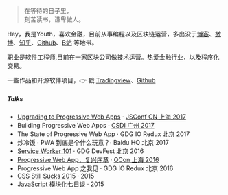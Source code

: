 > 在等待的日子里，  
> 刻苦读书，谦卑做人。

Hey，我是Youth，喜欢金融，目前从事编程以及区块链运营，多出没于[博客](https://huangxinglong.github.io/)、[微博](https://weibo.com/6938223999/profile?rightmod=1&wvr=6&mod=personinfo
)、[知乎](https://www.zhihu.com/people/molly-20-83
)、[Github](http://github.com/huangxinglong)、[B站](https://space.bilibili.com/388565246
) 等地带。

职业是软件工程师,目前在一家区块公司做技术运营。热爱金融行业，以及程序化交易。

一些作品和开源软件项目，👉 戳 [Tradingview](https://cn.tradingview.com/u/huangxinglong/)、[Github](http://github.com/huangxinglong) 


##### Talks

- [Upgrading to Progressive Web Apps][9] · [JSConf CN 上海 2017](http://2017.jsconf.cn/)
- Building Progressive Web Apps · [CSDI 广州 2017](http://www.csdisummit.com/)
- The State of Progressive Web App · GDG IO Redux 北京 2017
- 炒冷饭 · PWA 到底是个什么玩意？· Baidu HQ 北京 2017
- [Service Worker 101][5] · GDG DevFest 北京 2016
- [Progressive Web App，复兴序章][4] · [QCon 上海 2016](http://2016.qconshanghai.com/presentation/3111)
- Progressive Web App 之我见 · GDG IO Redux 北京 2016
- [CSS Still Sucks 2015][2] · 2015
- [JavaScript 模块化七日谈][1] · 2015

[1]: //huangxuan.me/2015/07/09/js-module-7day/
[2]: //huangxuan.me/2015/12/28/css-sucks-2015/
[3]: //huangxuan.me/2016/06/05/pwa-in-my-pov/
[4]: //huangxuan.me/2016/10/20/pwa-qcon2016/
[5]: //huangxuan.me/2016/11/20/sw-101-gdgdf/
[6]: https://yanshuo.io/assets/player/?deck=58ac8598b123db0067292f92 "PWA Rehashing"
[7]: https://yanshuo.io/assets/player/?deck=593ad6fbfe88c2006a0a0d6d "The State of PWA"
[8]: https://yanshuo.io/assets/player/?deck=594d673d570c357d0698a950 "Building PWA"
[9]: //huangxuan.me/jsconfcn2017/

